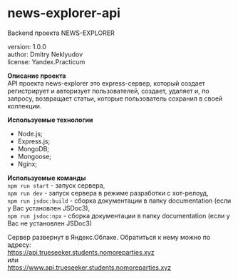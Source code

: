 # news-explorer-api

Backend проекта NEWS-EXPLORER

version: 1.0.0  
author: Dmitry Neklyudov  
license: Yandex.Practicum

**Описание проекта**  
API проекта news-explorer это express-сервер, который создает регистрирует и авторизует пользователей,
создает, удаляет и, по запросу, возвращает статьи, которые пользователь сохранил в своей коллекции.

**Используемые технологии**

- Node.js;
- Express.js;
- MongoDB;
- Mongoose;
- Nginx;

**Используемые команды**  
`npm run start` - запуск сервера,  
`npm run dev` - запуск сервера в режиме разработки с хот-релоуд,  
`npm run jsdoc:build` - сборка документации в папку documentation (если у Вас установлен JSDoc3),  
`npm run jsdoc:npx` - сборка документации в папку documentation (если у Вас не установлен JSDoc3)

Сервер развернут в Яндекс.Облаке. Обратиться к нему можно по адресу:  
https://api.trueseeker.students.nomoreparties.xyz  
или  
https://www.api.trueseeker.students.nomoreparties.xyz
